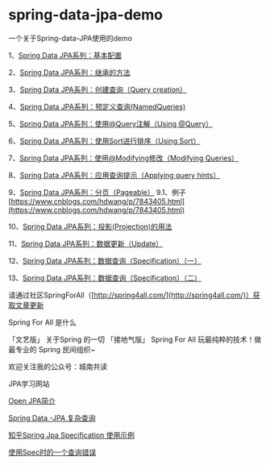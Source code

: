 # spring-data-jpa-demo
一个关于Spring-data-JPA使用的demo


1、[Spring Data JPA系列：基本配置](http://www.spring4all.com/article/459)

2、[Spring Data JPA系列：继承的方法](http://www.spring4all.com/article/460)

3、[Spring Data JPA系列：创建查询（Query creation）](http://www.spring4all.com/article/462)

4、[Spring Data JPA系列：预定义查询(NamedQueries)](http://www.spring4all.com/article/463)

5、[Spring Data JPA系列：使用@Query注解（Using @Query）](http://www.spring4all.com/article/464)

6、[Spring Data JPA系列：使用Sort进行排序（Using Sort）](http://www.spring4all.com/article/465)

7、[Spring Data JPA系列：使用@Modifying修改（Modifying Queries）](http://www.spring4all.com/article/466)

8、[Spring Data JPA系列：应用查询提示（Applying query hints）](http://www.spring4all.com/article/467)

9、[Spring Data JPA系列：分页（Pageable）](http://www.spring4all.com/article/468)
  9.1、例子 [https://www.cnblogs.com/hdwang/p/7843405.html](https://www.cnblogs.com/hdwang/p/7843405.html)

10、[Spring Data JPA系列：投影(Projection)的用法](http://www.spring4all.com/article/469)

11、[Spring Data JPA系列：数据更新（Update）](http://www.spring4all.com/article/470)

12、[Spring Data JPA系列：数据查询（Specification）（一）](http://www.spring4all.com/article/471)

13、[Spring Data JPA系列：数据查询（Specification）（二）](http://www.spring4all.com/article/472)


请通过社区SpringForAll（[http://spring4all.com/](http://spring4all.com/)）获取文章更新

Spring For All 是什么

「文艺版」
关于Spring 的一切
「接地气版」
Spring For All 玩最纯粹的技术！做最专业的 Spring 民间组织~

欢迎关注我的公众号：城南共读








JPA学习网站


[Open JPA简介](https://www.hxstrive.com/subject/open_jpa/520.htm)


[Spring Data -JPA 复杂查询](https://www.bbsmax.com/A/kmzLKyeBdG/)



[知乎Spring Jpa Specification 使用示例](https://zhuanlan.zhihu.com/p/311801352)


[使用Spec时的一个查询错误](https://stackoverflow.com/questions/53820207/illegalstateexception-using-criteriabuilder-for-getting-a-list-in-java)